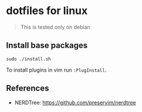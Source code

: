 # dotfiles for linux

> This is tested only on debian

## Install base packages

```shell
sudo ./install.sh
```

To install plugins in vim run `:PlugInstall`.

## References

- NERDTree: https://github.com/preservim/nerdtree

